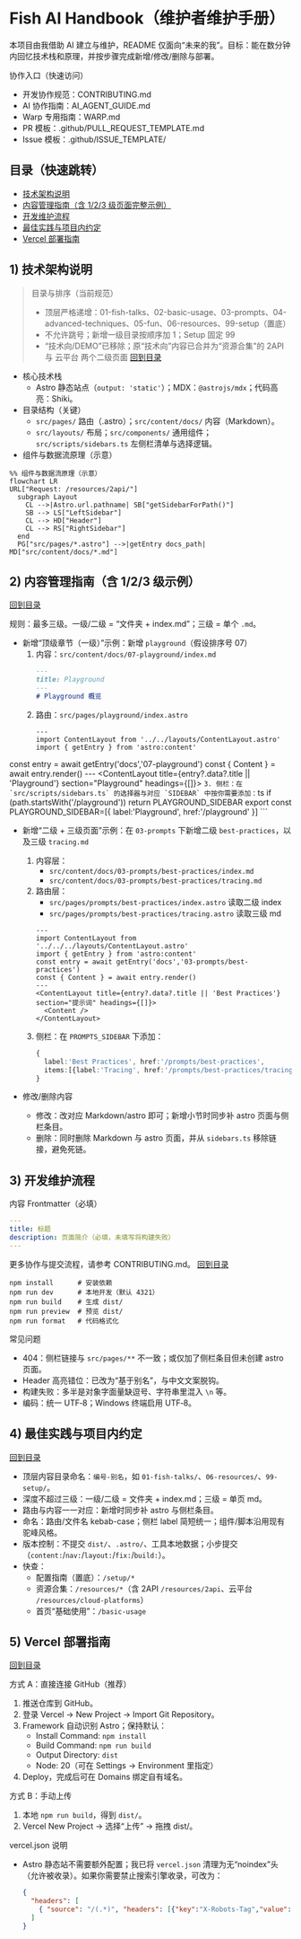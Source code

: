 # Fish AI Handbook（维护者维护手册）

本项目由我借助 AI 建立与维护，README 仅面向“未来的我”。目标：能在数分钟内回忆技术栈和原理，并按步骤完成新增/修改/删除与部署。

协作入口（快速访问）
- 开发协作规范：CONTRIBUTING.md
- AI 协作指南：AI_AGENT_GUIDE.md
- Warp 专用指南：WARP.md
- PR 模板：.github/PULL_REQUEST_TEMPLATE.md
- Issue 模板：.github/ISSUE_TEMPLATE/

## 目录（快速跳转）
<a id="toc"></a>
- [技术架构说明](#overview)
- [内容管理指南（含 1/2/3 级页面完整示例）](#contrib)
- [开发维护流程](#maintenance)
- [最佳实践与项目内约定](#rules)
- [Vercel 部署指南](#vercel)

## 1) 技术架构说明

> 目录与排序（当前规范）
> - 顶层严格递增：01-fish-talks、02-basic-usage、03-prompts、04-advanced-techniques、05-fun、06-resources、99-setup（置底）
> - 不允许跳号；新增一级目录按顺序加 1；Setup 固定 99
> - “技术向/DEMO”已移除；原“技术向”内容已合并为“资源合集”的 2API 与 云平台 两个二级页面
<a id="overview"></a> [回到目录](#toc)

- 核心技术栈
  - Astro 静态站点（`output: 'static'`）；MDX：`@astrojs/mdx`；代码高亮：Shiki。
- 目录结构（关键）
  - `src/pages/` 路由（.astro）；`src/content/docs/` 内容（Markdown）。
  - `src/layouts/` 布局；`src/components/` 通用组件；`src/scripts/sidebars.ts` 左侧栏清单与选择逻辑。
- 组件与数据流原理（示意）

```mermaid
%% 组件与数据流原理（示意）
flowchart LR
URL["Request: /resources/2api/"]
  subgraph Layout
    CL -->|Astro.url.pathname| SB["getSidebarForPath()"]
    SB --> LS["LeftSidebar"]
    CL --> HD["Header"]
    CL --> RS["RightSidebar"]
  end
  PG["src/pages/*.astro"] -->|getEntry docs_path| MD["src/content/docs/*.md"]
```

## 2) 内容管理指南（含 1/2/3 级示例）
<a id="contrib"></a> [回到目录](#toc)

规则：最多三级。一级/二级 = “文件夹 + index.md”；三级 = 单个 `.md`。

- 新增“顶级章节（一级）”示例：新增 `playground`（假设排序号 07）
  1. 内容：`src/content/docs/07-playground/index.md`
     ```markdown
     ---
     title: Playground
     ---
     # Playground 概览
     ```
  2. 路由：`src/pages/playground/index.astro`
     ```astro
     ---
     import ContentLayout from '../../layouts/ContentLayout.astro'
     import { getEntry } from 'astro:content'
const entry = await getEntry('docs','07-playground')
     const { Content } = await entry.render()
     ---
     <ContentLayout title={entry?.data?.title || 'Playground'} section="Playground" headings={[]}>
       <Content />
     </ContentLayout>
     ```
  3. 侧栏：在 `src/scripts/sidebars.ts` 的选择器与对应 `SIDEBAR` 中按你需要添加：
     ```ts
     if (path.startsWith('/playground')) return PLAYGROUND_SIDEBAR
     export const PLAYGROUND_SIDEBAR=[{ label:'Playground', href:'/playground' }]
     ```

- 新增“二级 + 三级页面”示例：在 `03-prompts` 下新增二级 `best-practices`，以及三级 `tracing.md`
  1. 内容层：
     - `src/content/docs/03-prompts/best-practices/index.md`
     - `src/content/docs/03-prompts/best-practices/tracing.md`
  2. 路由层：
     - `src/pages/prompts/best-practices/index.astro` 读取二级 index
     - `src/pages/prompts/best-practices/tracing.astro` 读取三级 md
     ```astro
     ---
     import ContentLayout from '../../../layouts/ContentLayout.astro'
     import { getEntry } from 'astro:content'
     const entry = await getEntry('docs','03-prompts/best-practices')
     const { Content } = await entry.render()
     ---
     <ContentLayout title={entry?.data?.title || 'Best Practices'} section="提示词" headings={[]}>
       <Content />
     </ContentLayout>
     ```
  3. 侧栏：在 `PROMPTS_SIDEBAR` 下添加：
     ```ts
     {
       label:'Best Practices', href:'/prompts/best-practices',
       items:[{label:'Tracing', href:'/prompts/best-practices/tracing'}]
     }
     ```

- 修改/删除内容
  - 修改：改对应 Markdown/astro 即可；新增小节时同步补 astro 页面与侧栏条目。
  - 删除：同时删除 Markdown 与 astro 页面，并从 `sidebars.ts` 移除链接，避免死链。

## 3) 开发维护流程

内容 Frontmatter（必填）
```yaml
---
title: 标题
description: 页面简介（必填，未填写将构建失败）
---
```

更多协作与提交流程，请参考 CONTRIBUTING.md。
<a id="maintenance"></a> [回到目录](#toc)

```
npm install      # 安装依赖
npm run dev      # 本地开发（默认 4321）
npm run build    # 生成 dist/
npm run preview  # 预览 dist/
npm run format   # 代码格式化
```

常见问题
- 404：侧栏链接与 `src/pages/**` 不一致；或仅加了侧栏条目但未创建 astro 页面。
- Header 高亮错位：已改为“基于别名”，与中文文案脱钩。
- 构建失败：多半是对象字面量缺逗号、字符串里混入 `\n` 等。
- 编码：统一 UTF‑8；Windows 终端启用 UTF‑8。

## 4) 最佳实践与项目内约定
<a id="rules"></a> [回到目录](#toc)

- 顶层内容目录命名：`编号-别名`，如 `01-fish-talks/`、`06-resources/`、`99-setup/`。
- 深度不超过三级：一级/二级 = 文件夹 + index.md；三级 = 单页 md。
- 路由与内容一一对应：新增时同步补 astro 与侧栏条目。
- 命名：路由/文件名 kebab-case；侧栏 label 简短统一；组件/脚本沿用现有驼峰风格。
- 版本控制：不提交 `dist/`、`.astro/`、工具本地数据；小步提交（`content:`/`nav:`/`layout:`/`fix:`/`build:`）。
- 快查：
  - 配置指南（置底）：`/setup/*`
  - 资源合集：`/resources/*`（含 2API `/resources/2api`、云平台 `/resources/cloud-platforms`）
  - 首页“基础使用”：`/basic-usage`

## 5) Vercel 部署指南
<a id="vercel"></a> [回到目录](#toc)

方式 A：直接连接 GitHub（推荐）
1. 推送仓库到 GitHub。
2. 登录 Vercel → New Project → Import Git Repository。
3. Framework 自动识别 Astro；保持默认：
   - Install Command: `npm install`
   - Build Command: `npm run build`
   - Output Directory: `dist`
   - Node: 20（可在 Settings → Environment 里指定）
4. Deploy，完成后可在 Domains 绑定自有域名。

方式 B：手动上传
1. 本地 `npm run build`，得到 `dist/`。
2. Vercel New Project → 选择“上传” → 拖拽 dist/。

vercel.json 说明
- Astro 静态站不需要额外配置；我已将 `vercel.json` 清理为无“noindex”头（允许被收录）。如果你需要禁止搜索引擎收录，可改为：
  ```json
  {
    "headers": [
      { "source": "/(.*)", "headers": [{"key":"X-Robots-Tag","value":"noindex,nofollow"}] }
    ]
  }
  ```
